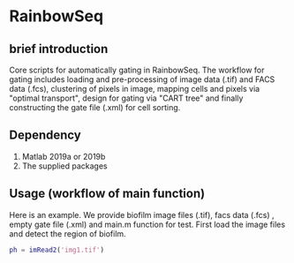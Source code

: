 # RainbowSeq
## brief introduction
Core scripts for automatically gating in RainbowSeq.
The workflow for gating includes loading and pre-processing of image data (.tif) and FACS data (.fcs), clustering of pixels in image, mapping cells and pixels via "optimal transport", design for gating via "CART tree" and finally constructing the gate file (.xml) for cell sorting.

## Dependency
1. Matlab 2019a or 2019b
2. The supplied packages

## Usage (workflow of main function)
Here is an example. We provide biofilm image files (.tif), facs data (.fcs) , empty gate file (.xml) and main.m function for test.
First load the image files and detect the region of biofilm.
```MATLAB
ph = imRead2('img1.tif')

